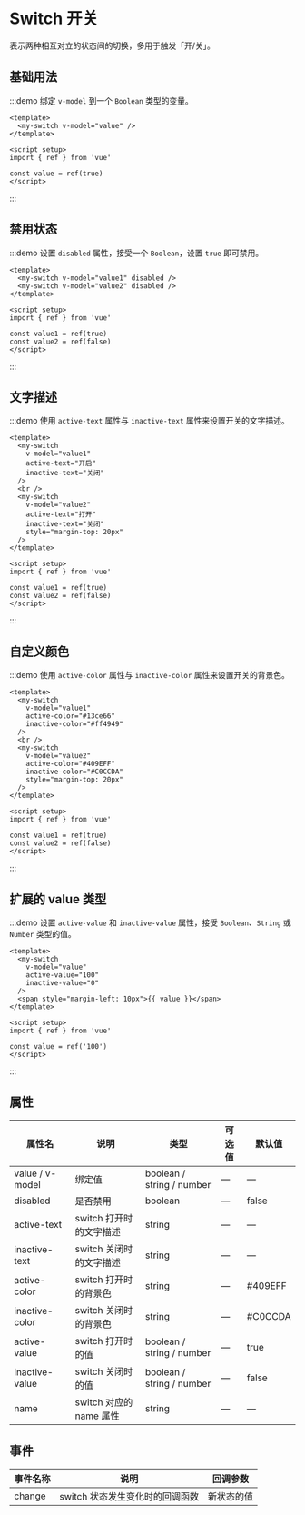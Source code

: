 # Switch 开关

表示两种相互对立的状态间的切换，多用于触发「开/关」。

## 基础用法

:::demo 绑定 `v-model` 到一个 `Boolean` 类型的变量。

```vue
<template>
  <my-switch v-model="value" />
</template>

<script setup>
import { ref } from 'vue'

const value = ref(true)
</script>
```

:::

## 禁用状态

:::demo 设置 `disabled` 属性，接受一个 `Boolean`，设置 `true` 即可禁用。

```vue
<template>
  <my-switch v-model="value1" disabled />
  <my-switch v-model="value2" disabled />
</template>

<script setup>
import { ref } from 'vue'

const value1 = ref(true)
const value2 = ref(false)
</script>
```

:::

## 文字描述

:::demo 使用 `active-text` 属性与 `inactive-text` 属性来设置开关的文字描述。

```vue
<template>
  <my-switch
    v-model="value1"
    active-text="开启"
    inactive-text="关闭"
  />
  <br />
  <my-switch
    v-model="value2"
    active-text="打开"
    inactive-text="关闭"
    style="margin-top: 20px"
  />
</template>

<script setup>
import { ref } from 'vue'

const value1 = ref(true)
const value2 = ref(false)
</script>
```

:::

## 自定义颜色

:::demo 使用 `active-color` 属性与 `inactive-color` 属性来设置开关的背景色。

```vue
<template>
  <my-switch
    v-model="value1"
    active-color="#13ce66"
    inactive-color="#ff4949"
  />
  <br />
  <my-switch
    v-model="value2"
    active-color="#409EFF"
    inactive-color="#C0CCDA"
    style="margin-top: 20px"
  />
</template>

<script setup>
import { ref } from 'vue'

const value1 = ref(true)
const value2 = ref(false)
</script>
```

:::

## 扩展的 value 类型

:::demo 设置 `active-value` 和 `inactive-value` 属性，接受 `Boolean`、`String` 或 `Number` 类型的值。

```vue
<template>
  <my-switch
    v-model="value"
    active-value="100"
    inactive-value="0"
  />
  <span style="margin-left: 10px">{{ value }}</span>
</template>

<script setup>
import { ref } from 'vue'

const value = ref('100')
</script>
```

:::

## 属性

| 属性名              | 说明                                     | 类型                      | 可选值 | 默认值  |
| ------------------ | --------------------------------------- | ------------------------- | ----- | ------- |
| value / v-model    | 绑定值                                   | boolean / string / number | —     | —       |
| disabled           | 是否禁用                                  | boolean                   | —     | false   |
| active-text        | switch 打开时的文字描述                   | string                    | —     | —       |
| inactive-text      | switch 关闭时的文字描述                   | string                    | —     | —       |
| active-color       | switch 打开时的背景色                     | string                    | —     | #409EFF |
| inactive-color     | switch 关闭时的背景色                     | string                    | —     | #C0CCDA |
| active-value       | switch 打开时的值                         | boolean / string / number | —     | true    |
| inactive-value     | switch 关闭时的值                         | boolean / string / number | —     | false   |
| name               | switch 对应的 name 属性                   | string                    | —     | —       |

## 事件

| 事件名称 | 说明                          | 回调参数      |
| ------- | ----------------------------- | ------------ |
| change  | switch 状态发生变化时的回调函数 | 新状态的值    |
``` 